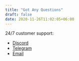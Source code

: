```yaml
---
title: "Got Any Questions"
draft: false
date: 2020-11-26T11:02:05+06:00
---
```


24/7 customer support:

- [Discord](https://discord.gg/B4xzATxQHC)
- [Telegram](https://t.me/bonfidatg)
- [Email](mailto:contact@bonfida.com)
